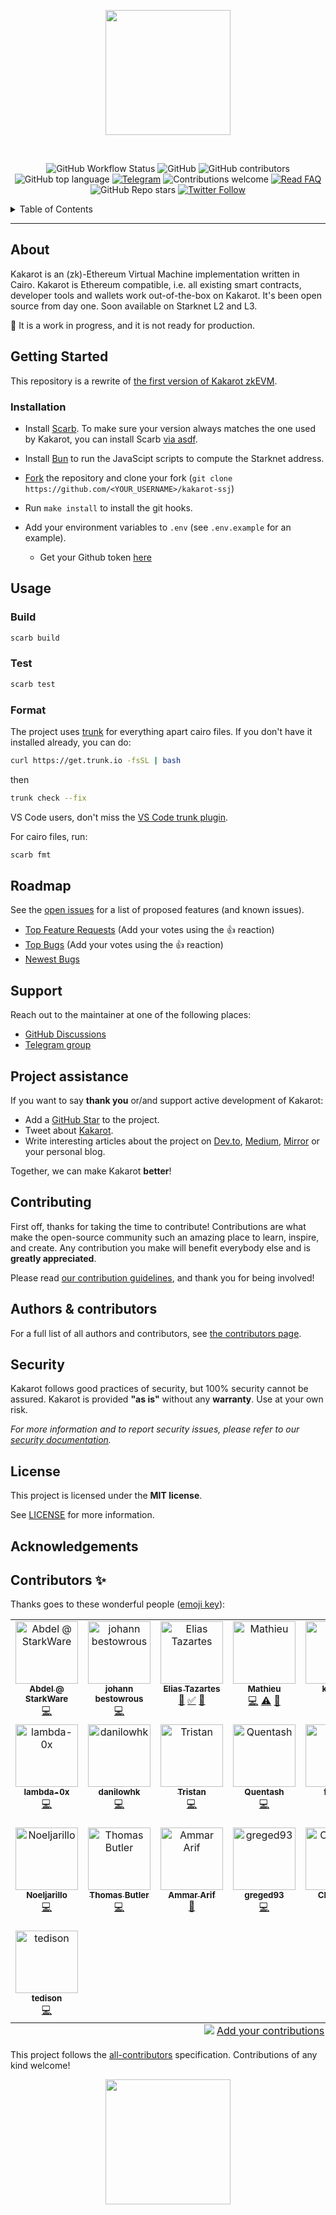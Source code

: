 <p align="center">
    <img src="docs/img/kakarot_github_banner.png" height="200">
</p>

<div align="center">
<br />

![GitHub Workflow Status](https://img.shields.io/github/actions/workflow/status/sayajin-labs/kakarot-ssj/test.yml?branch=main)
![GitHub](https://img.shields.io/github/license/sayajin-labs/kakarot-ssj?style=flat-square&logo=github)
![GitHub contributors](https://img.shields.io/github/contributors/sayajin-labs/kakarot-ssj?logo=github&style=flat-square)
![GitHub top language](https://img.shields.io/github/languages/top/sayajin-labs/kakarot-ssj?style=flat-square)
[![Telegram](https://img.shields.io/badge/telegram-Kakarot-yellow.svg?logo=telegram)](https://t.me/KakarotZkEvm)
![Contributions welcome](https://img.shields.io/badge/contributions-welcome-orange.svg)
[![Read FAQ](https://img.shields.io/badge/Ask%20Question-Read%20FAQ-000000)](https://www.newton.so/view?tags=kakarot)
![GitHub Repo stars](https://img.shields.io/github/stars/sayajin-labs/kakarot-ssj?style=social)
[![Twitter Follow](https://img.shields.io/twitter/follow/KakarotZkEvm?style=social)](https://twitter.com/KakarotZkEvm)

</div>

<details>
<summary>Table of Contents</summary>

- [About](#about)
- [Getting Started](#getting-started)
  - [Installation](#installation)
- [Usage](#usage)
  - [Build](#build)
  - [Test](#test)
  - [Format](#format)
- [Roadmap](#roadmap)
- [Support](#support)
- [Project assistance](#project-assistance)
- [Contributing](#contributing)
- [Authors \& contributors](#authors--contributors)
- [Security](#security)
- [License](#license)
- [Acknowledgements](#acknowledgements)
- [Contributors ✨](#contributors-)

</details>

---

## About

Kakarot is an (zk)-Ethereum Virtual Machine implementation written in Cairo.
Kakarot is Ethereum compatible, i.e. all existing smart contracts, developer
tools and wallets work out-of-the-box on Kakarot. It's been open source from day
one. Soon available on Starknet L2 and L3.

🚧 It is a work in progress, and it is not ready for production.

## Getting Started

This repository is a rewrite of
[the first version of Kakarot zkEVM](https://github.com/kkrt-labs/kakarot).

### Installation

- Install [Scarb](https://docs.swmansion.com/scarb). To make sure your version
  always matches the one used by Kakarot, you can install Scarb
  [via asdf](https://docs.swmansion.com/scarb/download#install-via-asdf).

- Install [Bun](https://bun.sh/docs/installation) to run the JavaScipt scripts
  to compute the Starknet address.

- [Fork](https://docs.github.com/en/get-started/quickstart/fork-a-repo) the
  repository and clone your fork
  (`git clone https://github.com/<YOUR_USERNAME>/kakarot-ssj`)

- Run `make install` to install the git hooks.
- Add your environment variables to `.env` (see `.env.example` for an example).
  - Get your Github token [here](https://github.com/settings/tokens?type=beta)

## Usage

### Build

```bash
scarb build
```

### Test

```bash
scarb test
```

### Format

The project uses [trunk](trunk.io) for everything apart cairo files. If you
don't have it installed already, you can do:

```bash
curl https://get.trunk.io -fsSL | bash
```

then

```bash
trunk check --fix
```

VS Code users, don't miss the
[VS Code trunk plugin](https://marketplace.visualstudio.com/items?itemName=Trunk.io).

For cairo files, run:

```bash
scarb fmt
```

## Roadmap

See the [open issues](https://github.com/sayajin-labs/kakarot-ssj/issues) for a
list of proposed features (and known issues).

- [Top Feature Requests](https://github.com/sayajin-labs/kakarot-ssj/issues?q=label%3Aenhancement+is%3Aopen+sort%3Areactions-%2B1-desc)
  (Add your votes using the 👍 reaction)
- [Top Bugs](https://github.com/sayajin-labs/kakarot-ssj/issues?q=is%3Aissue+is%3Aopen+label%3Abug+sort%3Areactions-%2B1-desc)
  (Add your votes using the 👍 reaction)
- [Newest Bugs](https://github.com/sayajin-labs/kakarot-ssj/issues?q=is%3Aopen+is%3Aissue+label%3Abug)

## Support

Reach out to the maintainer at one of the following places:

- [GitHub Discussions](https://github.com/sayajin-labs/kakarot-ssj/discussions)
- [Telegram group](https://t.me/KakarotZkEvm)

## Project assistance

If you want to say **thank you** or/and support active development of Kakarot:

- Add a [GitHub Star](https://github.com/sayajin-labs/kakarot-ssj) to the
  project.
- Tweet about [Kakarot](https://twitter.com/KakarotZkEvm).
- Write interesting articles about the project on [Dev.to](https://dev.to/),
  [Medium](https://medium.com/), [Mirror](https://mirror.xyz/) or your personal
  blog.

Together, we can make Kakarot **better**!

## Contributing

First off, thanks for taking the time to contribute! Contributions are what make
the open-source community such an amazing place to learn, inspire, and create.
Any contribution you make will benefit everybody else and is **greatly
appreciated**.

Please read [our contribution guidelines](docs/CONTRIBUTING.md), and thank you
for being involved!

## Authors & contributors

For a full list of all authors and contributors, see
[the contributors page](https://github.com/sayajin-labs/kakarot-ssj/contributors).

## Security

Kakarot follows good practices of security, but 100% security cannot be assured.
Kakarot is provided **"as is"** without any **warranty**. Use at your own risk.

_For more information and to report security issues, please refer to our
[security documentation](docs/SECURITY.md)._

## License

This project is licensed under the **MIT license**.

See [LICENSE](LICENSE) for more information.

## Acknowledgements

## Contributors ✨

Thanks goes to these wonderful people
([emoji key](https://allcontributors.org/docs/en/emoji-key)):

<!-- ALL-CONTRIBUTORS-LIST:START - Do not remove or modify this section -->
<!-- prettier-ignore-start -->
<!-- markdownlint-disable -->
<table>
  <tbody>
    <tr>
      <td align="center" valign="top" width="14.28%"><a href="https://github.com/abdelhamidbakhta"><img src="https://avatars.githubusercontent.com/u/45264458?v=4?s=100" width="100px;" alt="Abdel @ StarkWare "/><br /><sub><b>Abdel @ StarkWare </b></sub></a><br /><a href="https://github.com/sayajin-labs/kakarot-ssj/commits?author=abdelhamidbakhta" title="Code">💻</a></td>
      <td align="center" valign="top" width="14.28%"><a href="https://github.com/jobez"><img src="https://avatars.githubusercontent.com/u/615197?v=4?s=100" width="100px;" alt="johann bestowrous"/><br /><sub><b>johann bestowrous</b></sub></a><br /><a href="https://github.com/sayajin-labs/kakarot-ssj/commits?author=jobez" title="Code">💻</a></td>
      <td align="center" valign="top" width="14.28%"><a href="https://github.com/Eikix"><img src="https://avatars.githubusercontent.com/u/66871571?v=4?s=100" width="100px;" alt="Elias Tazartes"/><br /><sub><b>Elias Tazartes</b></sub></a><br /><a href="https://github.com/sayajin-labs/kakarot-ssj/pulls?q=is%3Apr+reviewed-by%3AEikix" title="Reviewed Pull Requests">👀</a> <a href="#tutorial-Eikix" title="Tutorials">✅</a> <a href="#talk-Eikix" title="Talks">📢</a></td>
      <td align="center" valign="top" width="14.28%"><a href="https://github.com/enitrat"><img src="https://avatars.githubusercontent.com/u/60658558?v=4?s=100" width="100px;" alt="Mathieu"/><br /><sub><b>Mathieu</b></sub></a><br /><a href="https://github.com/sayajin-labs/kakarot-ssj/commits?author=enitrat" title="Code">💻</a> <a href="https://github.com/sayajin-labs/kakarot-ssj/commits?author=enitrat" title="Tests">⚠️</a> <a href="https://github.com/sayajin-labs/kakarot-ssj/commits?author=enitrat" title="Documentation">📖</a></td>
      <td align="center" valign="top" width="14.28%"><a href="https://github.com/khaeljy"><img src="https://avatars.githubusercontent.com/u/1810456?v=4?s=100" width="100px;" alt="khaeljy"/><br /><sub><b>khaeljy</b></sub></a><br /><a href="https://github.com/sayajin-labs/kakarot-ssj/commits?author=khaeljy" title="Code">💻</a></td>
      <td align="center" valign="top" width="14.28%"><a href="https://www.linkedin.com/in/clementwalter/"><img src="https://avatars.githubusercontent.com/u/18620296?v=4?s=100" width="100px;" alt="Clément Walter"/><br /><sub><b>Clément Walter</b></sub></a><br /><a href="https://github.com/sayajin-labs/kakarot-ssj/commits?author=ClementWalter" title="Code">💻</a></td>
      <td align="center" valign="top" width="14.28%"><a href="https://github.com/LucasLvy"><img src="https://avatars.githubusercontent.com/u/70894690?v=4?s=100" width="100px;" alt="Lucas @ StarkWare"/><br /><sub><b>Lucas @ StarkWare</b></sub></a><br /><a href="https://github.com/sayajin-labs/kakarot-ssj/commits?author=LucasLvy" title="Code">💻</a></td>
    </tr>
    <tr>
      <td align="center" valign="top" width="14.28%"><a href="https://github.com/lambda-0x"><img src="https://avatars.githubusercontent.com/u/87354252?v=4?s=100" width="100px;" alt="lambda-0x"/><br /><sub><b>lambda-0x</b></sub></a><br /><a href="https://github.com/sayajin-labs/kakarot-ssj/commits?author=lambda-0x" title="Code">💻</a></td>
      <td align="center" valign="top" width="14.28%"><a href="https://github.com/danilowhk"><img src="https://avatars.githubusercontent.com/u/12735159?v=4?s=100" width="100px;" alt="danilowhk"/><br /><sub><b>danilowhk</b></sub></a><br /><a href="https://github.com/sayajin-labs/kakarot-ssj/commits?author=danilowhk" title="Code">💻</a></td>
      <td align="center" valign="top" width="14.28%"><a href="https://github.com/TAdev0"><img src="https://avatars.githubusercontent.com/u/122918260?v=4?s=100" width="100px;" alt="Tristan"/><br /><sub><b>Tristan</b></sub></a><br /><a href="https://github.com/sayajin-labs/kakarot-ssj/commits?author=TAdev0" title="Code">💻</a></td>
      <td align="center" valign="top" width="14.28%"><a href="https://github.com/Quentash"><img src="https://avatars.githubusercontent.com/u/100387965?v=4?s=100" width="100px;" alt="Quentash"/><br /><sub><b>Quentash</b></sub></a><br /><a href="https://github.com/sayajin-labs/kakarot-ssj/commits?author=Quentash" title="Code">💻</a></td>
      <td align="center" valign="top" width="14.28%"><a href="https://github.com/ftupas"><img src="https://avatars.githubusercontent.com/u/35031356?v=4?s=100" width="100px;" alt="ftupas"/><br /><sub><b>ftupas</b></sub></a><br /><a href="https://github.com/sayajin-labs/kakarot-ssj/commits?author=ftupas" title="Code">💻</a></td>
      <td align="center" valign="top" width="14.28%"><a href="https://aniketpr01.github.io/"><img src="https://avatars.githubusercontent.com/u/46114123?v=4?s=100" width="100px;" alt="Aniket Prajapati"/><br /><sub><b>Aniket Prajapati</b></sub></a><br /><a href="https://github.com/sayajin-labs/kakarot-ssj/commits?author=aniketpr01" title="Code">💻</a></td>
      <td align="center" valign="top" width="14.28%"><a href="https://github.com/dbejarano820"><img src="https://avatars.githubusercontent.com/u/58019353?v=4?s=100" width="100px;" alt="Daniel Bejarano"/><br /><sub><b>Daniel Bejarano</b></sub></a><br /><a href="https://github.com/sayajin-labs/kakarot-ssj/commits?author=dbejarano820" title="Code">💻</a></td>
    </tr>
    <tr>
      <td align="center" valign="top" width="14.28%"><a href="https://github.com/Noeljarillo"><img src="https://avatars.githubusercontent.com/u/77942794?v=4?s=100" width="100px;" alt="Noeljarillo"/><br /><sub><b>Noeljarillo</b></sub></a><br /><a href="https://github.com/sayajin-labs/kakarot-ssj/commits?author=Noeljarillo" title="Code">💻</a></td>
      <td align="center" valign="top" width="14.28%"><a href="https://github.com/trbutler4"><img src="https://avatars.githubusercontent.com/u/58192340?v=4?s=100" width="100px;" alt="Thomas Butler"/><br /><sub><b>Thomas Butler</b></sub></a><br /><a href="https://github.com/sayajin-labs/kakarot-ssj/commits?author=trbutler4" title="Code">💻</a></td>
      <td align="center" valign="top" width="14.28%"><a href="https://github.com/kariy"><img src="https://avatars.githubusercontent.com/u/26515232?v=4?s=100" width="100px;" alt="Ammar Arif"/><br /><sub><b>Ammar Arif</b></sub></a><br /><a href="https://github.com/sayajin-labs/kakarot-ssj/commits?author=kariy" title="Documentation">📖</a></td>
      <td align="center" valign="top" width="14.28%"><a href="https://github.com/greged93"><img src="https://avatars.githubusercontent.com/u/82421016?v=4?s=100" width="100px;" alt="greged93"/><br /><sub><b>greged93</b></sub></a><br /><a href="https://github.com/sayajin-labs/kakarot-ssj/commits?author=greged93" title="Code">💻</a></td>
      <td align="center" valign="top" width="14.28%"><a href="https://github.com/chachaleo"><img src="https://avatars.githubusercontent.com/u/49371958?v=4?s=100" width="100px;" alt="Charlotte"/><br /><sub><b>Charlotte</b></sub></a><br /><a href="https://github.com/sayajin-labs/kakarot-ssj/commits?author=chachaleo" title="Code">💻</a></td>
      <td align="center" valign="top" width="14.28%"><a href="https://t.me/notaihe"><img src="https://avatars.githubusercontent.com/u/22559023?v=4?s=100" width="100px;" alt="akhercha"/><br /><sub><b>akhercha</b></sub></a><br /><a href="https://github.com/sayajin-labs/kakarot-ssj/commits?author=akhercha" title="Code">💻</a></td>
      <td align="center" valign="top" width="14.28%"><a href="https://github.com/alextnetto"><img src="https://avatars.githubusercontent.com/u/56097505?v=4?s=100" width="100px;" alt="Alexandro T. Netto"/><br /><sub><b>Alexandro T. Netto</b></sub></a><br /><a href="https://github.com/sayajin-labs/kakarot-ssj/commits?author=alextnetto" title="Code">💻</a></td>
    </tr>
    <tr>
      <td align="center" valign="top" width="14.28%"><a href="https://github.com/edisontim"><img src="https://avatars.githubusercontent.com/u/76473430?v=4?s=100" width="100px;" alt="tedison"/><br /><sub><b>tedison</b></sub></a><br /><a href="https://github.com/sayajin-labs/kakarot-ssj/commits?author=edisontim" title="Code">💻</a></td>
    </tr>
  </tbody>
  <tfoot>
    <tr>
      <td align="center" size="13px" colspan="7">
        <img src="https://raw.githubusercontent.com/all-contributors/all-contributors-cli/1b8533af435da9854653492b1327a23a4dbd0a10/assets/logo-small.svg">
          <a href="https://all-contributors.js.org/docs/en/bot/usage">Add your contributions</a>
        </img>
      </td>
    </tr>
  </tfoot>
</table>

<!-- markdownlint-restore -->
<!-- prettier-ignore-end -->

<!-- ALL-CONTRIBUTORS-LIST:END -->

This project follows the
[all-contributors](https://github.com/all-contributors/all-contributors)
specification. Contributions of any kind welcome!

<p align="center">
    <img src="docs/img/kakarot_github_banner_footer.png" height="200">
</p>
